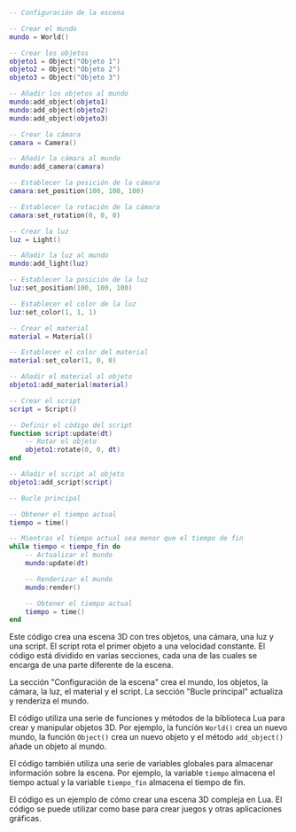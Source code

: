 ```lua
-- Configuración de la escena

-- Crear el mundo
mundo = World()

-- Crear los objetos
objeto1 = Object("Objeto 1")
objeto2 = Object("Objeto 2")
objeto3 = Object("Objeto 3")

-- Añadir los objetos al mundo
mundo:add_object(objeto1)
mundo:add_object(objeto2)
mundo:add_object(objeto3)

-- Crear la cámara
camara = Camera()

-- Añadir la cámara al mundo
mundo:add_camera(camara)

-- Establecer la posición de la cámara
camara:set_position(100, 100, 100)

-- Establecer la rotación de la cámara
camara:set_rotation(0, 0, 0)

-- Crear la luz
luz = Light()

-- Añadir la luz al mundo
mundo:add_light(luz)

-- Establecer la posición de la luz
luz:set_position(100, 100, 100)

-- Establecer el color de la luz
luz:set_color(1, 1, 1)

-- Crear el material
material = Material()

-- Establecer el color del material
material:set_color(1, 0, 0)

-- Añadir el material al objeto
objeto1:add_material(material)

-- Crear el script
script = Script()

-- Definir el código del script
function script:update(dt)
    -- Rotar el objeto
    objeto1:rotate(0, 0, dt)
end

-- Añadir el script al objeto
objeto1:add_script(script)

-- Bucle principal

-- Obtener el tiempo actual
tiempo = time()

-- Mientras el tiempo actual sea menor que el tiempo de fin
while tiempo < tiempo_fin do
    -- Actualizar el mundo
    mundo:update(dt)

    -- Renderizar el mundo
    mundo:render()

    -- Obtener el tiempo actual
    tiempo = time()
end
```

Este código crea una escena 3D con tres objetos, una cámara, una luz y una script. El script rota el primer objeto a una velocidad constante. El código está dividido en varias secciones, cada una de las cuales se encarga de una parte diferente de la escena.

La sección "Configuración de la escena" crea el mundo, los objetos, la cámara, la luz, el material y el script. La sección "Bucle principal" actualiza y renderiza el mundo.

El código utiliza una serie de funciones y métodos de la biblioteca Lua para crear y manipular objetos 3D. Por ejemplo, la función `World()` crea un nuevo mundo, la función `Object()` crea un nuevo objeto y el método `add_object()` añade un objeto al mundo.

El código también utiliza una serie de variables globales para almacenar información sobre la escena. Por ejemplo, la variable `tiempo` almacena el tiempo actual y la variable `tiempo_fin` almacena el tiempo de fin.

El código es un ejemplo de cómo crear una escena 3D compleja en Lua. El código se puede utilizar como base para crear juegos y otras aplicaciones gráficas.